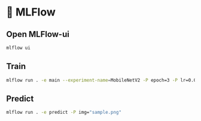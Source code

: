 # 🌊 MLFlow

## Open MLFlow-ui

```bash
mlflow ui
```

## Train

```bash
mlflow run . -e main --experiment-name=MobileNetV2 -P epoch=3 -P lr=0.005
```

## Predict

```bash
mlflow run . -e predict -P img="sample.png"
```
